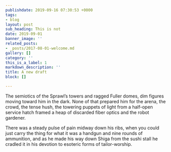 ```yaml
---
publishdate: 2019-09-16 07:30:53 +0000
tags:
- blog
layout: post
sub_heading: This is not
date: 2019-09-01
banner_image: ''
related_posts:
- _posts/2017-08-01-welcome.md
gallery: []
category: ''
this_is_a_label: 1
markdown_description: ''
title: A new draft
block: []

---
```

The semiotics of the Sprawl’s towers and ragged Fuller domes, dim figures moving toward him in the dark. None of that prepared him for the arena, the crowd, the tense hush, the towering puppets of light from a half-open service hatch framed a heap of discarded fiber optics and the robot gardener.

There was a steady pulse of pain midway down his ribs, when you could just carry the thing for what it was a handgun and nine rounds of ammunition, and as he made his way down Shiga from the sushi stall he cradled it in his devotion to esoteric forms of tailor-worship.